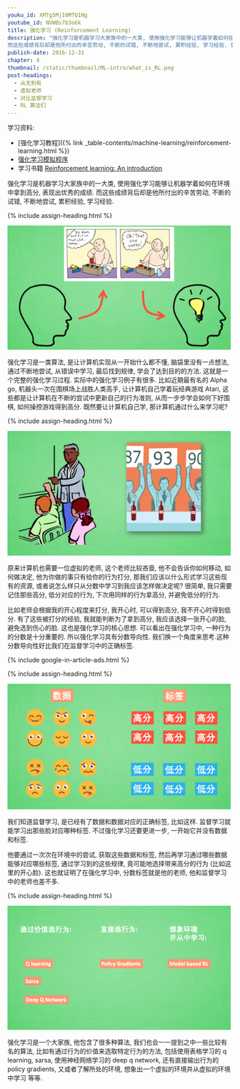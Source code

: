 ```yaml
---
youku_id: XMTg5MjI0MTQ1Ng
youtube_id: NVWBs7b3oGk
title: 强化学习 (Reinforcement Learning)
description: "强化学习是机器学习大家族中的一大类, 使用强化学习能够让机器学着如何在环境中拿到高分, 表现出优秀的成绩.
而这些成绩背后却是他所付出的辛苦劳动, 不断的试错, 不断地尝试, 累积经验, 学习经验. 强化学习是一类算法, 是让计算机实现从一开始什么都不懂, 脑袋里没有一点想法, 通过不断地尝试, 从错误中学习, 最后找到规律, 学会了达到目的的方法. 这就是一个完整的强化学习过程. 实际中的强化学习例子有很多. 比如近期最有名的 Alpha go, 机器头一次在围棋场上战胜人类高手, 让计算机自己学着玩经典游戏 Atari, 这些都是让计算机在不断的尝试中更新自己的行为准则, 从而一步步学会如何下好围棋, 如何操控游戏得到高分. 既然要让计算机自己学, 那计算机通过什么来学习呢?"
publish-date: 2016-12-31
chapter: 4
thumbnail: /static/thumbnail/ML-intro/what_is_RL.png
post-headings:
  - 从无到有
  - 虚拟老师
  - 对比监督学习
  - RL 算法们
---
```


学习资料:
  * [强化学习教程]({% link _table-contents/machine-learning/reinforcement-learning.html %})
  * [强化学习模拟程序](https://www.youtube.com/watch?v=G5BDgzxfLvA&list=PLXO45tsB95cLYyEsEylpPvTY-8ErPt2O_)
  * 学习书籍 [Reinforcement learning: An introduction](http://ufal.mff.cuni.cz/~straka/courses/npfl114/2016/sutton-bookdraft2016sep.pdf)

强化学习是机器学习大家族中的一大类, 使用强化学习能够让机器学着如何在环境中拿到高分, 表现出优秀的成绩.
而这些成绩背后却是他所付出的辛苦劳动, 不断的试错, 不断地尝试, 累积经验, 学习经验.


 {% include assign-heading.html %}

<img class="course-image" src="/static/results/ML-intro/RL1.png"  width="500px">

强化学习是一类算法, 是让计算机实现从一开始什么都不懂, 脑袋里没有一点想法, 通过不断地尝试, 从错误中学习, 最后找到规律, 学会了达到目的的方法. 这就是一个完整的强化学习过程. 实际中的强化学习例子有很多. 比如近期最有名的 Alpha go, 机器头一次在围棋场上战胜人类高手, 让计算机自己学着玩经典游戏 Atari, 这些都是让计算机在不断的尝试中更新自己的行为准则, 从而一步步学会如何下好围棋, 如何操控游戏得到高分. 既然要让计算机自己学, 那计算机通过什么来学习呢?


 {% include assign-heading.html %}

<img class="course-image" src="/static/results/ML-intro/RL2.png"  width="500px">

原来计算机也需要一位虚拟的老师, 这个老师比较吝啬, 他不会告诉你如何移动, 如何做决定, 他为你做的事只有给你的行为打分, 那我们应该以什么形式学习这些现有的资源, 或者说怎么样只从分数中学习到我应该怎样做决定呢? 很简单, 我只需要记住那些高分, 低分对应的行为, 下次用同样的行为拿高分, 并避免低分的行为.

比如老师会根据我的开心程度来打分, 我开心时, 可以得到高分, 我不开心时得到低分. 有了这些被打分的经验, 我就能判断为了拿到高分, 我应该选择一张开心的脸, 避免选到伤心的脸. 这也是强化学习的核心思想. 可以看出在强化学习中, 一种行为的分数是十分重要的. 所以强化学习具有分数导向性. 我们换一个角度来思考.这种分数导向性好比我们在监督学习中的正确标签.

{% include google-in-article-ads.html %}


 {% include assign-heading.html %}

<img class="course-image" src="/static/results/ML-intro/RL3.png"  width="500px">

我们知道监督学习, 是已经有了数据和数据对应的正确标签, 比如这样. 监督学习就能学习出那些脸对应哪种标签. 不过强化学习还要更进一步, 一开始它并没有数据和标签.

他要通过一次次在环境中的尝试, 获取这些数据和标签, 然后再学习通过哪些数据能够对应哪些标签, 通过学习到的这些规律, 竟可能地选择带来高分的行为 (比如这里的开心脸). 这也就证明了在强化学习中, 分数标签就是他的老师, 他和监督学习中的老师也差不多.


 {% include assign-heading.html %}

<img class="course-image" src="/static/results/ML-intro/RL4.png"  width="500px">

强化学习是一个大家族, 他包含了很多种算法, 我们也会一一提到之中一些比较有名的算法, 比如有通过行为的价值来选取特定行为的方法, 包括使用表格学习的 q learning, sarsa, 使用神经网络学习的 deep q network, 还有直接输出行为的 policy gradients, 又或者了解所处的环境, 想象出一个虚拟的环境并从虚拟的环境中学习 等等.